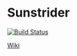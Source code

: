 # Sunstrider

[![Build Status](https://magnum.travis-ci.com/kelno/sunstrider.svg?token=wZz2Nt7Ly2Mp8ccdzoSd&branch=master)](https://magnum.travis-ci.com/kelno/sunstrider)

[Wiki](http://wiki.valoren.org)

